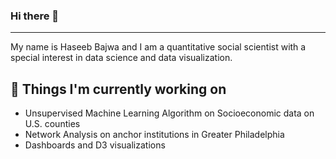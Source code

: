 ### Hi there 👋


<!--
**hbajwa1/hbajwa1** is a ✨ _special_ ✨ repository because its `README.md` (this file) appears on your GitHub profile.

Here are some ideas to get you started:

- 🔭 I’m currently working on ...
- 🌱 I’m currently learning ...
- 👯 I’m looking to collaborate on ...
- 🤔 I’m looking for help with ...
- 💬 Ask me about ...
- 📫 How to reach me: ...
- 😄 Pronouns: ...
- ⚡ Fun fact: ...
-->

---
My name is Haseeb Bajwa and I am a quantitative social scientist with a special interest in data science and data visualization. 

🔭 Things I'm currently working on
---
* Unsupervised Machine Learning Algorithm on Socioeconomic data on U.S. counties
* Network Analysis on anchor institutions in Greater Philadelphia
* Dashboards and D3 visualizations
